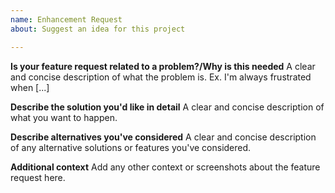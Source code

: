 ```yaml
---
name: Enhancement Request
about: Suggest an idea for this project

---
```



**Is your feature request related to a problem?/Why is this needed**
A clear and concise description of what the problem is. Ex. I'm always frustrated when [...]

**Describe the solution you'd like in detail**
A clear and concise description of what you want to happen.

**Describe alternatives you've considered**
A clear and concise description of any alternative solutions or features you've considered.

**Additional context**
Add any other context or screenshots about the feature request here.

